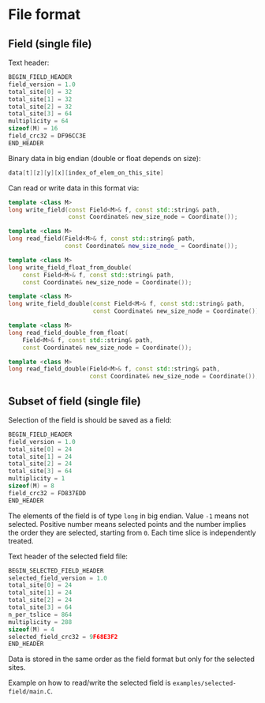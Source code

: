 # File format

## Field (single file)

Text header:

```c++
BEGIN_FIELD_HEADER
field_version = 1.0
total_site[0] = 32
total_site[1] = 32
total_site[2] = 32
total_site[3] = 64
multiplicity = 64
sizeof(M) = 16
field_crc32 = DF96CC3E
END_HEADER
```

Binary data in big endian (double or float depends on size):

```c++
data[t][z][y][x][index_of_elem_on_this_site]
```

Can read or write data in this format via:

```c++
template <class M>
long write_field(const Field<M>& f, const std::string& path,
                 const Coordinate& new_size_node = Coordinate());
```
```c++
template <class M>
long read_field(Field<M>& f, const std::string& path,
                const Coordinate& new_size_node_ = Coordinate());
```
```c++
template <class M>
long write_field_float_from_double(
    const Field<M>& f, const std::string& path,
    const Coordinate& new_size_node = Coordinate());
```
```c++
template <class M>
long write_field_double(const Field<M>& f, const std::string& path,
                        const Coordinate& new_size_node = Coordinate());
```
```c++
template <class M>
long read_field_double_from_float(
    Field<M>& f, const std::string& path,
    const Coordinate& new_size_node = Coordinate());
```
```c++
template <class M>
long read_field_double(Field<M>& f, const std::string& path,
                       const Coordinate& new_size_node = Coordinate());
```

## Subset of field (single file)

Selection of the field is should be saved as a field:

```c++
BEGIN_FIELD_HEADER
field_version = 1.0
total_site[0] = 24
total_site[1] = 24
total_site[2] = 24
total_site[3] = 64
multiplicity = 1
sizeof(M) = 8
field_crc32 = FD837EDD
END_HEADER
```

The elements of the field is of type ``long``  in big endian. Value ``-1``  means not selected. Positive number means selected points and the number implies the order they are selected, starting from ``0``. Each time slice is independently treated.

Text header of the selected field file:

```c++
BEGIN_SELECTED_FIELD_HEADER
selected_field_version = 1.0
total_site[0] = 24
total_site[1] = 24
total_site[2] = 24
total_site[3] = 64
n_per_tslice = 864
multiplicity = 288
sizeof(M) = 4
selected_field_crc32 = 9F68E3F2
END_HEADER
```

Data is stored in the same order as the field format but only for the selected sites.

Example on how to read/write the selected field is ``examples/selected-field/main.C``.